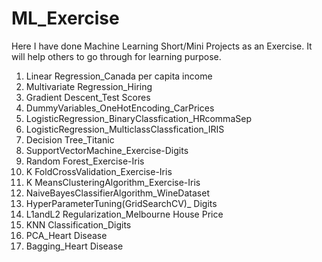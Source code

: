 # ML_Exercise
Here I have done Machine Learning Short/Mini Projects as an Exercise. It will help others to go through for learning purpose.
1. Linear Regression_Canada per capita income
2. Multivariate Regression_Hiring
3. Gradient Descent_Test Scores
4. DummyVariables_OneHotEncoding_CarPrices
5. LogisticRegression_BinaryClassfication_HRcommaSep
6. LogisticRegression_MulticlassClassfication_IRIS
7. Decision Tree_Titanic
8. SupportVectorMachine_Exercise-Digits
9. Random Forest_Exercise-Iris
10. K FoldCrossValidation_Exercise-Iris
11. K MeansClusteringAlgorithm_Exercise-Iris
12. NaiveBayesClassifierAlgorithm_WineDataset
13. HyperParameterTuning(GridSearchCV)_ Digits
14. L1andL2 Regularization_Melbourne House Price
15. KNN Classification_Digits
16. PCA_Heart Disease
17. Bagging_Heart Disease
